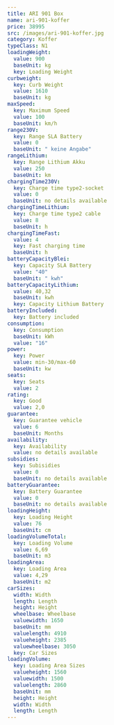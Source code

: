 ```yaml
---
title: ARI 901 Box
name: ari-901-koffer
price: 38995
src: /images/ari-901-koffer.jpg
category: Koffer
typeClass: N1
loadingWeight:
  value: 900
  baseUnit: kg
  key: Loading Weight
curbweight:
  key: Curb Weight
  value: 1610
  baseUnit: kg
maxSpeed:
  key: Maximum Speed
  value: 100
  baseUnit: km/h
range230V:
  key: Range SLA Battery
  value: 0
  baseUnit: " keine Angabe"
rangeLithium:
  key: Range Lithium Akku
  value: 250
  baseUnit: km
chargingTime230V:
  key: Charge time type2-socket
  value: 0
  baseUnit: no details available
chargingTimeLithium:
  key: Charge time type2 cable
  value: 8
  baseUnit: h
chargingTimeFast:
  value: 4
  key: Fast charging time
  baseUnit: h
batteryCapacityBlei:
  key: Capacity SLA Battery
  value: "40"
  baseUnit: " kwh"
batteryCapacityLithium:
  value: 40,32
  baseUnit: kwh
  key: Capacity Lithium Battery
batteryIncluded:
  key: Battery included
consumption:
  key: Consumption
  baseUnit: kWh
  value: "16"
power:
  key: Power
  value: min-30/max-60
  baseUnit: kw
seats:
  key: Seats
  value: 2
rating:
  key: Good
  value: 2,0
guarantee:
  key: Guarantee vehicle
  value: 6
  baseUnit: Months
availability:
  key: Availability
  value: no details available
subsidies:
  key: Subisidies
  value: 0
  baseUnit: no details available
batteryGuarantee:
  key: Battery Guarantee
  value: 0
  baseUnit: no details available
loadingHeight:
  key: Loading Height
  value: 76
  baseUnit: cm
loadingVolumeTotal:
  key: Loading Volume
  value: 6,69
  baseUnit: m3
loadingArea:
  key: Loading Area
  value: 4,29
  baseUnit: m2
carSizes:
  width: Width
  length: Length
  height: Height
  wheelbase: Wheelbase
  valuewidth: 1650
  baseUnit: mm
  valuelength: 4910
  valueheight: 2385
  valuewheelbase: 3050
  key: Car Sizes
loadingVolume:
  key: Loading Area Sizes
  valueheight: 1560
  valuewidth: 1500
  valuelength: 2860
  baseUnit: mm
  height: Height
  width: Width
  length: Length
---
```

